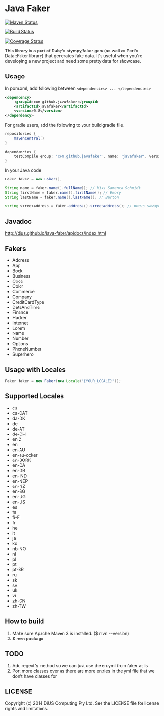 Java Faker
==========


[![Maven Status](https://maven-badges.herokuapp.com/maven-central/com.github.javafaker/javafaker/badge.svg?style=flat)](http://mvnrepository.com/artifact/com.github.javafaker/javafaker)

[![Build Status](https://travis-ci.org/DiUS/java-faker.png?branch=master)](https://travis-ci.org/DiUS/java-faker)

[![Coverage Status](https://coveralls.io/repos/DiUS/java-faker/badge.png)](https://coveralls.io/r/DiUS/java-faker)

This library is a port of Ruby's stympy/faker gem (as well as Perl's Data::Faker library) that generates fake data.
It's useful when you're developing a new project and need some pretty data for showcase.

Usage
-----
In pom.xml, add following between `<dependencies> ... </dependencies>`

```xml
<dependency>
    <groupId>com.github.javafaker</groupId>
    <artifactId>javafaker</artifactId>
    <version>0.8</version>
</dependency>
```

For gradle users, add the following to your build.gradle file.

```groovy
repositories {
    mavenCentral()
}

dependencies {
    testCompile group: 'com.github.javafaker', name: 'javafaker', version: '0.8'
}

```

In your Java code

```java
Faker faker = new Faker();

String name = faker.name().fullName(); // Miss Samanta Schmidt
String firstName = faker.name().firstName(); // Emory
String lastName = faker.name().lastName(); // Barton

String streetAddress = faker.address().streetAddress(); // 60018 Sawayn Brooks Suite 449
```

Javadoc
-----
http://dius.github.io/java-faker/apidocs/index.html


Fakers
-----
* Address
* App
* Book
* Business
* Code
* Color
* Commerce
* Company
* CreditCardType
* DateAndTime
* Finance
* Hacker
* Internet
* Lorem
* Name
* Number
* Options
* PhoneNumber
* Superhero


Usage with Locales
-----

```java
Faker faker = new Faker(new Locale("{YOUR_LOCALE}"));
```

Supported Locales
-----
* ca
* ca-CAT
* da-DK
* de
* de-AT
* de-CH
* en 2
* en
* en-AU
* en-au-ocker
* en-BORK
* en-CA
* en-GB
* en-IND
* en-NEP
* en-NZ
* en-SG
* en-UG
* en-US
* es
* fa
* fi-FI
* fr
* he
* it
* ja
* ko
* nb-NO
* nl
* pl
* pt
* pt-BR
* ru
* sk
* sv
* uk
* vi
* zh-CN
* zh-TW


How to build
------------
1. Make sure Apache Maven 3 is installed. ($ mvn --version)
2. $ mvn package

TODO
----
1. Add regexify method so we can just use the en.yml from faker as is
2. Port more classes over as there are more entries in the yml file that we don't have classes for

LICENSE
-------
Copyright (c) 2014 DiUS Computing Pty Ltd. See the LICENSE file for license rights and limitations.

